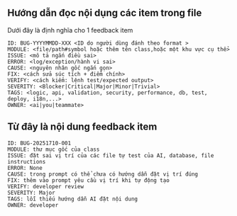 ## Hướng dẫn đọc nội dụng các item trong file
Dưới đây là định nghĩa cho 1 feedback item 
```feedback
ID: BUG-YYYYMMDD-XXX <ID do người dùng đánh theo format >
MODULE: <file/path#symbol hoặc thêm tên class,hoặc một khu vực cụ thể>
ISSUE: <mô tả ngắn điều sai>
ERROR: <log/exception/hành vi sai>
CAUSE: <nguyên nhân gốc ngắn gọn>
FIX: <cách sửa súc tích + điểm chính>
VERIFY: <cách kiểm: lệnh test/expected output>
SEVERITY: <Blocker|Critical|Major|Minor|Trivial>
TAGS: <logic, api, validation, security, performance, db, test, deploy, i18n,...>
OWNER: <ai|you|teammate>
```

## Từ đây là nội dung feedback item

```feedback
ID: BUG-20251710-001 
MODULE: thư mục gốc của class
ISSUE: đặt sai vị trí của các file tự test của AI, database, file instructions
ERROR: None 
CAUSE: trong prompt có thể chưa có hướng dẫn đặt vị trí đúng
FIX: thêm vào prompt yêu cầu vị trí khi tự động tạo
VERIFY: developer review
SEVERITY: Major
TAGS: lỗi thiếu hướng dẫn AI đặt nội dung
OWNER: developer
```

